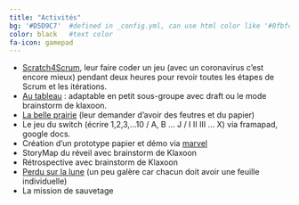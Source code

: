 ```yaml
---
title: "Activités"
bg: '#D5D9C7'  #defined in _config.yml, can use html color like '#0fbfcf'
color: black   #text color
fa-icon: gamepad
---
```


* [Scratch4Scrum](https://www.dropbox.com/s/o55ofx06wfxtf64/ScratchForScrum.docx?dl=0), leur faire coder un jeu (avec un coronavirus c’est encore mieux) pendant deux heures pour revoir toutes les étapes de Scrum et les itérations.
* [Au tableau](http://www.agilegamesfrance.fr/index.php?title=Au_Tableau) : adaptable en petit sous-groupe avec draft ou le mode brainstorm de klaxoon.
* [La belle prairie](https://coach-agile.com/serious-game-dessine-moi-une-prairie-agile/) (leur demander d’avoir des feutres et du papier)
* Le jeu du switch (écrire 1,2,3,...10 / A, B ... J / I II III ... X) via framapad, google docs.
* Création d’un prototype papier et démo via [marvel](https://marvelapp.com/)
* StoryMap du réveil avec brainstorm de Klaxoon
* Rétrospective avec brainstorm de Klaxoon
* [Perdu sur la lune](http://cpe.ac-dijon.fr/IMG/doc/nasa.doc) (un peu galère car chacun doit avoir une feuille individuelle)
* La mission de sauvetage
